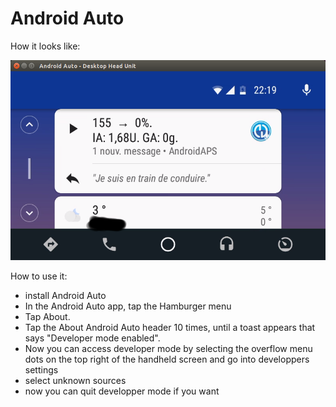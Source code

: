 # Android Auto

How it looks like:

![Screenshot 1](../images/Android-auto1.png)

How to use it:

* install Android Auto
* In the Android Auto app, tap the Hamburger menu
* Tap About.
* Tap the About Android Auto header 10 times, until a toast appears that says "Developer mode enabled".
* Now you can access developer mode by selecting the overflow menu dots on the top right of the handheld screen and go into developpers settings
* select unknown sources
* now you can quit developper mode if you want
